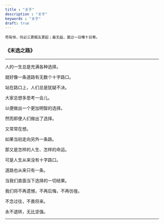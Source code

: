 ```yaml
---
title : "关于"
description : "关于"
keywords : "关于"
draft: true
---
```


```text
苟有恒，何必三更眠五更起；最无益，莫过一日曝十日寒。
```


### 《末选之路》

---

人的一生总是充满各种选择。

就好像一条道路有无数个十字路口。

站在路口上，人们总是犹疑不决。

大家总想多思考一会儿。

以便做出一个更加明智的选择。


然而即便人们做出了选择。

又常常在想。

如果当初走向另外一条路。

那又是怎样的人生、怎样的命运。


可是人生从来没有十字路口。

道路也从来只有一条。

当我们直面当下选择的一切结果。

我们将不再遗憾，不再后悔，不再彷徨。

不念过往，不畏将来。

永不退转，无比坚强。


---

